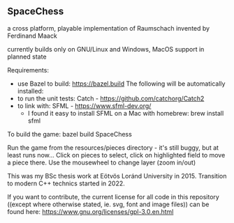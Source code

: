 ## SpaceChess

a cross platform, playable implementation of Raumschach invented by Ferdinand Maack

currently builds only on GNU/Linux and Windows, MacOS support in planned state

Requirements:
- use Bazel to build: https://bazel.build
The following will be automatically installed:
- to run the unit tests: Catch - https://github.com/catchorg/Catch2
- to link with: SFML - https://www.sfml-dev.org/
  - I found it easy to install SFML on a Mac with homebrew: brew install sfml

To build the game: bazel build SpaceChess

Run the game from the resources/pieces directory - it's still buggy, but at least runs now...
Click on pieces to select, click on highlighted field to move a piece there. 
Use the mousewheel to change layer (zoom in/out)

This was my BSc thesis work at Eötvös Loránd University in 2015. Transition to modern C++ technics started in 2022.

If you want to contribute, the current license for all code in this repository ((except where otherwise stated, ie. svg, font and image files)) can be found here:
https://www.gnu.org/licenses/gpl-3.0.en.html

